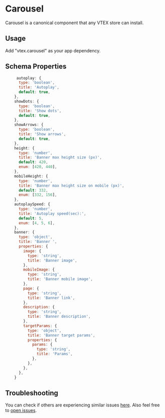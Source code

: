 # Carousel

Carousel is a canonical component that any VTEX store can install.

## Usage

Add "vtex.carousel" as your app dependency.

## Schema Properties

```javascript
     autoplay: {
      type: 'boolean',
      title: 'Autoplay',
      default: true,
    },
    showDots: {
      type: 'boolean',
      title: 'Show dots',
      default: true,
    },
    showArrows: {
      type: 'boolean',
      title: 'Show arrows',
      default: true,
    },
    height: {
      type: 'number',
      title: 'Banner max height size (px)',
      default: 420,
      enum: [420, 440],
    },
    mobileHeight: {
      type: 'number',
      title: 'Banner max height size on mobile (px)',
      default: 332,
      enum: [332, 156],
    },
    autoplaySpeed: {
      type: 'number',
      title: 'Autoplay speed(sec):',
      default: 5,
      enum: [4, 5, 6],
    },
    banner: {
      type: 'object',
      title: 'Banner ',
      properties: {
        image: {
          type: 'string',
          title: 'Banner image',
        },
        mobileImage: {
          type: 'string',
          title: 'Banner mobile image',
        },
        page: {
          type: 'string',
          title: 'Banner link',
        },
        description: {
          type: 'string',
          title: 'Banner description',
        },
        targetParams: {
          type: 'object',
          title: 'Banner target params',
          properties: {
            params: {
              type: 'string',
              title: 'Params',
            },
          },
        },
      },
    }
```

## Troubleshooting

You can check if others are experiencing similar issues [here](https://github.com/vtex-apps/carousel/issues). Also feel free to [open issues](https://github.com/vtex-apps/carousel/issues/new).
